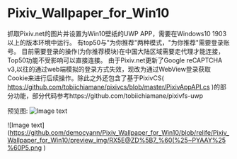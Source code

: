 # Pixiv_Wallpaper_for_Win10
抓取Pixiv.net的图片并设置为Win10壁纸的UWP APP，需要在Windows10 1903以上的版本环境中运行。
有top50与"为你推荐"两种模式，"为你推荐"需要登录账号。
目前需要登录的操作(为你推荐模块)在中国大陆区域需要走代理才能连接，Top50功能不受影响可以直接连接。
由于Pixiv.net更新了Google reCAPTCHA v3,以往的通过web端模拟的登录方式失效，现改为通过WebView登录获取Cookie来进行后续操作。除此之外还包含了基于PixivCS( https://github.com/tobiichiamane/pixivcs/blob/master/PixivAppAPI.cs )的部分功能，部分代码参考https://github.com/tobiichiamane/pixivfs-uwp

预览图:
![Image text](https://github.com/democyann/Pixiv_Wallpaper_for_Win10/blob/relife/Pixiv_Wallpaper_for_Win10/preview_img/N8QG~I%7BTZK%5B115CMF60BCX0.png)

![Image text]
(https://github.com/democyann/Pixiv_Wallpaper_for_Win10/blob/relife/Pixiv_Wallpaper_for_Win10/preview_img/RX5E@ZD%5B7_%60(%25~PYAAY%25%60P5.png )
